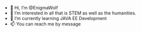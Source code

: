 - 👋 Hi, I’m @EnigmaWolf
- 👀 I’m interested in all that is STEM as well as the humanities.
- 🌱 I’m currently learning JAVA EE Development
- 📫 You can reach me by message

<!---
EnigmaWolf/EnigmaWolf is a ✨ special ✨ repository because its `README.md` (this file) appears on your GitHub profile.
You can click the Preview link to take a look at your changes.
--->
